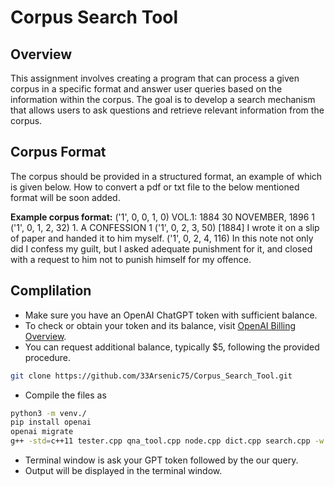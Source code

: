 # Corpus Search Tool

## Overview

This assignment involves creating a program that can process a given corpus in a specific format and answer user queries based on the information within the corpus. The goal is to develop a search mechanism that allows users to ask questions and retrieve relevant information from the corpus.

## Corpus Format

The corpus should be provided in a structured format, an example of which is given below. How to convert a pdf or txt file to the below mentioned format will be soon added.

**Example corpus format:**
('1', 0, 0, 1, 0) VOL.1: 1884 30 NOVEMBER, 1896 1
('1', 0, 1, 2, 32) 1. A CONFESSION 1
('1', 0, 2, 3, 50) [1884] I wrote it on a slip of paper and handed it to him myself.
('1', 0, 2, 4, 116) In this note not only did I confess my guilt, but I asked adequate punishment for it, and closed with a request to him not to punish himself for my offence.


## Complilation
- Make sure you have an OpenAI ChatGPT token with sufficient balance.
- To check or obtain your token and its balance, visit [OpenAI Billing Overview](https://platform.openai.com/account/billing/overview).
- You can request additional balance, typically $5, following the provided procedure.

```bash
git clone https://github.com/33Arsenic75/Corpus_Search_Tool.git
```
- Compile the files as
```bash
python3 -m venv./
pip install openai
openai migrate
g++ -std=c++11 tester.cpp qna_tool.cpp node.cpp dict.cpp search.cpp -w
```
- Terminal window is ask your GPT token followed by the our query.
- Output will be displayed in the terminal window.
